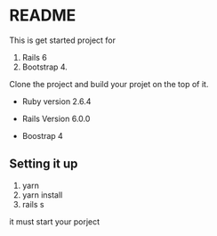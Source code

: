 # README

This is get started project for 
1. Rails 6
2. Bootstrap 4.

Clone the project and build your projet on the top of it. 

* Ruby version 2.6.4

* Rails Version 6.0.0

* Boostrap 4


## Setting it up

1. yarn
2. yarn install
3. rails s 

it must start your porject